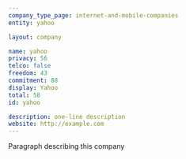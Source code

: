 ```yaml
---
company_type_page: internet-and-mobile-companies
entity: yahoo

layout: company

name: yahoo
privacy: 56
telco: false
freedom: 43
commitment: 88
display: Yahoo
total: 58
id: yahoo

description: one-line description
website: http://example.com
---
```


Paragraph describing this company
